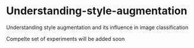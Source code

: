 # Understanding-style-augmentation
Understanding style augmentation and its influence in image classification

Compelte set of experiments will be added soon
